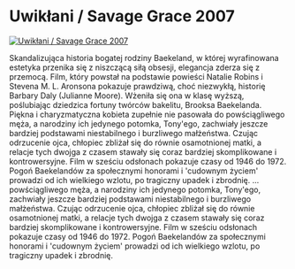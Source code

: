 Uwikłani / Savage Grace 2007 
=============
[![Uwikłani / Savage Grace 2007 ](http://vidos.pl/images/player.gif)](http://vidos.pl/uwiklani-savage-grace-2007)

 Skandalizująca historia bogatej rodziny Baekeland, w której wyrafinowana estetyka przenika się z niszczącą siłą obsesji, elegancja zderza się z przemocą. Film, który powstał na podstawie powieści Natalie Robins i Stevena M. L. Aronsona pokazuje prawdziwą, choć niezwykłą, historię Barbary Daly (Julianne Moore). Wżeniła się ona w klasę wyższą, poślubiając dziedzica fortuny twórców bakelitu, Brooksa Baekelanda. Piękna i charyzmatyczna kobieta zupełnie nie pasowała do powściągliwego męża, a narodziny ich jedynego potomka, Tony'ego, zachwiały jeszcze bardziej podstawami niestabilnego i burzliwego małżeństwa. Czując odrzucenie ojca, chłopiec zbliżał się do równie osamotnionej matki, a relacje tych dwojga z czasem stawały się coraz bardziej skomplikowane i kontrowersyjne. Film w sześciu odsłonach pokazuje czasy od 1946 do 1972. Pogoń Baekelandów za społecznymi honorami i 'cudownym życiem' prowadzi od ich wielkiego wzlotu, po tragiczny upadek i zbrodnię.  ... powściągliwego męża, a narodziny ich jedynego potomka, Tony'ego, zachwiały jeszcze bardziej podstawami niestabilnego i burzliwego małżeństwa. Czując odrzucenie ojca, chłopiec zbliżał się do równie osamotnionej matki, a relacje tych dwojga z czasem stawały się coraz bardziej skomplikowane i kontrowersyjne. Film w sześciu odsłonach pokazuje czasy od 1946 do 1972. Pogoń Baekelandów za społecznymi honorami i 'cudownym życiem' prowadzi od ich wielkiego wzlotu, po tragiczny upadek i zbrodnię.
